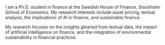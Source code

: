 I am a Ph.D. student in finance at the Swedish House of Finance, Stockholm School of Economics. My research interests include asset pricing, textual analysis, the implications of AI in finance, and sustainable finance.

My research focuses on the insights gleaned from textual data, the impact of artificial intelligence on finance, and the integration of environmental sustainability in financial practices.
